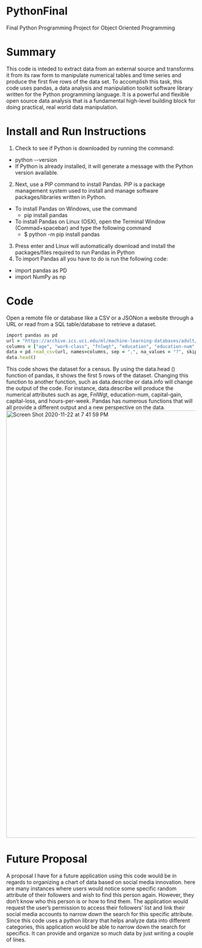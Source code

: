 # PythonFinal
Final Python Programming Project for Object Oriented Programming 
# Summary
This code is inteded to extract data from an external source and transforms it from its raw form to manipulate numerical tables and time series and produce the first five rows of the data set. 
To accomplish this task, this code uses pandas, a data analysis and manipulation toolkit software library written for the Python programming language. It is a powerful and flexible open source data analysis that is a fundamental high-level building block for doing practical, real world data manipulation.
# Install and Run Instructions
1. Check to see if Python is downloaded by running the command:
 - python --version
 - If Python is already installed, it will generate a message with the Python version available.
2. Next, use a PIP command to install Pandas. PIP is a package management system used to install and manage software packages/libraries written in Python.
 - To install Pandas on Windows, use the command
     - pip install pandas
 - To install Pandas on Linux (OSX), open the Terminal Window (Commad+spacebar) and type the following command
     - $ python -m pip install pandas
3. Press enter and Linux will automatically download and install the packages/files required to run Pandas in Python
4. To import Pandas all you have to do is run the following code:
 - import pandas as PD
 - import NumPy as np
# Code
Open a remote file or database like a CSV or a JSONon a website through a URL or read from a SQL table/database to retrieve a dataset.
```ruby
import pandas as pd
url = "https://archive.ics.uci.edu/ml/machine-learning-databases/adult/adult.data"
columns = ["age", "work-class", "fnlwgt", "education", "education-num", "marital-status", "occupation", "relationship", "race", "sex", "capital-gain", "capital loss", "hours-per-week", "native-country", "income"]
data = pd.read_csv(url, names=columns, sep = ",", na_values = "?", skipinitialspace = True)
data.head()
```
This code shows the dataset for a census. By using the data.head () function of pandas, it shows the first 5 rows of the dataset. Changing this function to another function, such as data.describe or data.info will change the output of the code. For instance, data.describe will produce the numerical attributes such as age, FnlWgt, education-num, capital-gain, capital-loss, and hours-per-week. Pandas has numerous functions that will all provide a different output and a new perspective on the data.
<img width="1136" alt="Screen Shot 2020-11-22 at 7 41 59 PM" src="https://user-images.githubusercontent.com/74752610/99922038-2e979980-2cfc-11eb-972a-9caa951a7cb8.png">
# Future Proposal
A proposal I have for a future application using this code would be in regards to organizing a chart of data based on social media innovation. here are many instances where users would notice some specific random attribute of their followers and wish to find this person again. However, they don’t know who this person is or how to find them. The application would request the user’s permission to access their followers’ list and link their social media accounts to narrow down the search for this specific attribute. Since this code uses a python library that helps analyze data into different categories, this application would be able to narrow down the search for specifics. It can provide and organize so much data by just writing a couple of lines.
